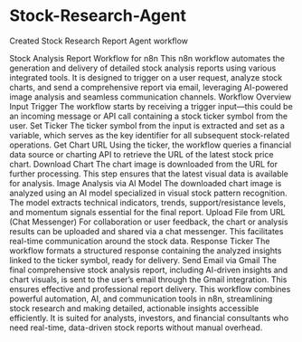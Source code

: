 # Stock-Research-Agent
Created Stock Research Report Agent workflow

Stock Analysis Report Workflow for n8n This n8n workflow automates the generation and delivery of detailed stock analysis reports using various integrated tools. It is designed to trigger on a user request, analyze stock charts, and send a comprehensive report via email, leveraging AI-powered image analysis and seamless communication channels.
Workflow Overview Input Trigger The workflow starts by receiving a trigger input—this could be an incoming message or API call containing a stock ticker symbol from the user.
Set Ticker The ticker symbol from the input is extracted and set as a variable, which serves as the key identifier for all subsequent stock-related operations.
Get Chart URL Using the ticker, the workflow queries a financial data source or charting API to retrieve the URL of the latest stock price chart.
Download Chart The chart image is downloaded from the URL for further processing. This step ensures that the latest visual data is available for analysis.
Image Analysis via AI Model The downloaded chart image is analyzed using an AI model specialized in visual stock pattern recognition. The model extracts technical indicators, trends, support/resistance levels, and momentum signals essential for the final report.
Upload File from URL (Chat Messenger) For collaboration or user feedback, the chart or analysis results can be uploaded and shared via a chat messenger. This facilitates real-time communication around the stock data.
Response Ticker The workflow formats a structured response containing the analyzed insights linked to the ticker symbol, ready for delivery.
Send Email via Gmail The final comprehensive stock analysis report, including AI-driven insights and chart visuals, is sent to the user’s email through the Gmail integration. This ensures effective and professional report delivery.
This workflow combines powerful automation, AI, and communication tools in n8n, streamlining stock research and making detailed, actionable insights accessible efficiently. It is suited for analysts, investors, and financial consultants who need real-time, data-driven stock reports without manual overhead.
